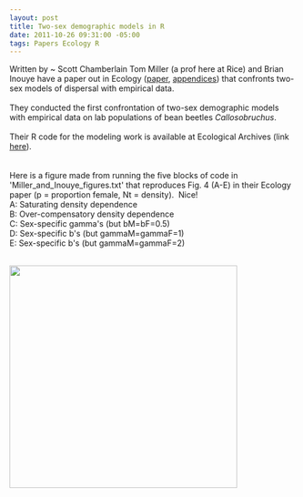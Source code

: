 ```yaml
--- 
layout: post
title: Two-sex demographic models in R
date: 2011-10-26 09:31:00 -05:00
tags: Papers Ecology R
---
```


Written by ~ Scott Chamberlain
Tom Miller (a prof here at Rice) and Brian Inouye have a paper out in Ecology (<a href="http://www.esajournals.org/doi/abs/10.1890/11-0028.1">paper</a>, <a href="http://www.esapubs.org/archive/archive_E.htm">appendices</a>) that confronts two-sex models of dispersal with empirical data.<br /><br />They conducted the first confrontation of two-sex demographic models with empirical data on lab populations of bean beetles <i>Callosobruchus</i>. <br /><br />Their R code for the modeling work is available at Ecological Archives (link <a href="http://www.esapubs.org/archive/ecol/E092/186/">here</a>).<br /><br /><br />Here is a figure made from running the five blocks of code in 'Miller_and_Inouye_figures.txt' that reproduces Fig. 4 (A-E) in their Ecology paper (p = proportion female, Nt = density). &nbsp;Nice!<br />A: Saturating density dependence <br />B: Over-compensatory density dependence<br />C: Sex-specific gamma's (but bM=bF=0.5)<br />D:&nbsp;<span style="background-color: transparent;">Sex-specific b's (but gammaM=gammaF=1)</span><br />E:&nbsp;<span style="background-color: transparent;">Sex-specific b's (but gammaM=gammaF=2)</span><br /><br /><div class="separator" style="clear: both; text-align: center;"><a href="http://2.bp.blogspot.com/-Ht7fPEjDhQY/TqgYoiQQlPI/AAAAAAAAFEU/ehhPrxOseK4/s1600/Screen+Shot+2011-10-26+at+9.26.11+AM.png" imageanchor="1" style="clear: left; float: left; margin-bottom: 1em; margin-right: 1em;"><img border="0" height="391" src="http://2.bp.blogspot.com/-Ht7fPEjDhQY/TqgYoiQQlPI/AAAAAAAAFEU/ehhPrxOseK4/s400/Screen+Shot+2011-10-26+at+9.26.11+AM.png" width="400" /></a></div><br />
